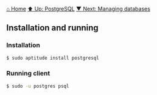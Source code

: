[⌂ Home](../../README.md)
[⬆ Up: PostgreSQL](README.md)
[▼ Next: Managing databases](managing_databases.md)

## Installation and running

### Installation

```bash
$ sudo aptitude install postgresql
```

### Running client

```bash
$ sudo -u postgres psql
```
